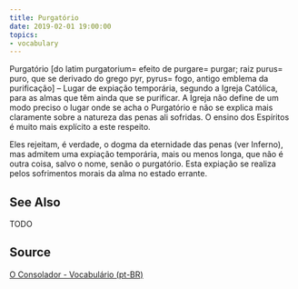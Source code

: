 ```yaml
---
title: Purgatório
date: 2019-02-01 19:00:00
topics:
- vocabulary
---
```


Purgatório [do latim purgatorium= efeito de purgare= purgar; raiz purus= puro, que se derivado do grego pyr, pyrus= fogo, antigo emblema da purificação] – Lugar de expiação temporária, segundo a Igreja Católica, para as almas que têm ainda que se purificar. A Igreja não define de um modo preciso o lugar onde se acha o Purgatório e não se explica mais claramente sobre a natureza das penas ali sofridas. O ensino dos Espíritos é muito mais explícito a este respeito.

Eles rejeitam, é verdade, o dogma da eternidade das penas (ver Inferno), mas admitem uma expiação temporária, mais ou menos longa, que não é outra coisa, salvo o nome, senão o purgatório. Esta expiação se realiza pelos sofrimentos morais da alma no estado errante.

## See Also
TODO

## Source
[O Consolador - Vocabulário (pt-BR)](http://www.oconsolador.com.br/linkfixo/vocabulario/principal.html)
